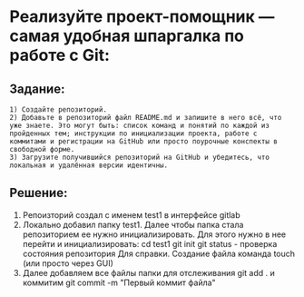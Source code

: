 # Реализуйте проект-помощник — самая удобная шпаргалка по работе с Git:

## Задание:

```
1) Создайте репозиторий.
2) Добавьте в репозиторий файл README.md и запишите в него всё, что уже знаете. Это могут быть: список команд и понятий по каждой из пройденных тем; инструкции по инициализации проекта, работе с коммитами и регистрации на GitHub или просто поурочные конспекты в свободной форме.
3) Загрузите получившийся репозиторий на GitHub и убедитесь, что локальная и удалённая версии идентичны.
```

## Решение:
1) Репоизторий создал с именем test1 в интерфейсе gitlab
2) Локально добавил папку test1. Далее чтобы папка стала репозиторием ее нужно инициализировать. Для этого нужно в нее перейти и инициализировать:
cd test1
git init
git status - проверка состояния репозитория
Для справки. Создание файла команда touch (или просто через GUI)
2) Далее добавляем все файлы папки для отслеживания 
git add .
и коммитим
git commit -m "Первый коммит файла"
